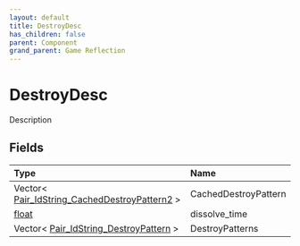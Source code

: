 ```yaml
---
layout: default
title: DestroyDesc
has_children: false
parent: Component
grand_parent: Game Reflection
---
```

# DestroyDesc
Description 

## Fields
| Type | Name |
|:-------------|:--------------|
| Vector< [Pair_IdString_CachedDestroyPattern2](/game-reflection/classes/pair__id_string__cached_destroy_pattern2.md) > | CachedDestroyPattern |
| [float](/game-reflection/components/float.md) | dissolve_time |
| Vector< [Pair_IdString_DestroyPattern](/game-reflection/classes/pair__id_string__destroy_pattern.md) > | DestroyPatterns |
